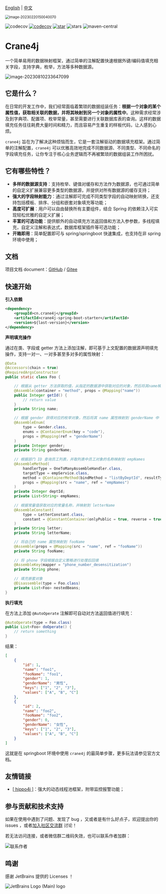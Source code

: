 [English](https://github.com/opengoofy/crane4j/blob/dev/README-EN.md) | [中文](https://github.com/opengoofy/crane4j/blob/dev/README.md)

<img src="https://user-images.githubusercontent.com/49221670/221162632-95465432-f2df-4286-a53a-af59d70b1958.png" alt="image-20230220150040070" style="zoom: 80%;" />

![codecov](https://img.shields.io/badge/license-Apache--2.0-green) [![codecov](https://codecov.io/gh/opengoofy/crane4j/branch/dev/graph/badge.svg?token=CF2Q60Q0VH)](https://codecov.io/gh/opengoofy/crane4j) [![star](https://gitee.com/opengoofy/crane4j/badge/star.svg?theme=dark)](https://gitee.com/opengoofy/crane4j/stargazers) ![stars](https://img.shields.io/github/stars/Createsequence/crane4j) ![maven-central](https://img.shields.io/github/v/release/Createsequence/crane4j?include_prereleases)

# Crane4j

一个简单易用的数据映射框架，通过简单的注解配置快速根据外键/编码值填充相关字段，支持字典，枚举，方法等多种数据源。 

![image-20230810233647099](http://img.xiajibagao.top/image-20230810233647099.png)

## 它是什么？

在日常的开发工作中，我们经常面临着繁琐的数据组装任务：**根据一个对象的某个属性值，获取相关联的数据，并将其映射到另一个对象的属性中**。这种需求经常涉及到字典项、配置项、枚举常量，甚至需要进行关联数据库表的查询。这样的数据填充任务往往耗费大量时间和精力，而且容易产生重复的样板代码，让人感到心烦。

`crane4j` 旨在为了解决这种烦恼而生，它是一套注解驱动的数据填充框架。通过简单的注解配置，`crane4j` 可以优雅高效地完成不同数据源、不同类型、不同命名的字段填充任务，让你专注于核心业务逻辑而不再被繁琐的数据组装工作所困扰。

## 它有哪些特性？

- **多样的数据源支持**：支持枚举、键值对缓存和方法作为数据源，也可通过简单的自定义扩展兼容更多类型的数据源，并提供对所有数据源的缓存支持；
- **强大的字段映射能力**：通过注解即可完成不同类型字段的自动映射转换，还支持包括模板、排序、分组和嵌套对象填充等功能；
- **高度可扩展**：用户可以自由替换所有主要组件，结合 Spring 的依赖注入可实现轻松优雅的自定义扩展；
- **丰富的可选功能**：提供额外的自动填充方法返回值和方法入参参数，多线程填充，自定义注解和表达式，数据库框架插件等可选功能；
- **开箱即用**：简单配置即可与 spring/springboot 快速集成，也支持在非 spring 环境中使用；

## 文档

项目文档 document：[GitHub](https://opengoofy.github.io/crane4j/#/) / [Gitee](https://createsequence.gitee.io/crane4j-doc/#/)

## 快速开始

**引入依赖**

~~~xml
<dependency>
    <groupId>cn.crane4j</groupId>
    <artifactId>crane4j-spring-boot-starter</artifactId>
    <version>${last-version}</version>
</dependency>
~~~

**声明填充操作**

通过在类、字段或 getter 方法上添加注解，即可基于上文配置的数据源声明填充操作，支持一对一、一对多甚至多对多的属性映射：

~~~java
@Data
@Accessors(chain = true)
@RequiredArgsConstructor
public static class Foo {

    // 根据从 getter 方法获取的值，从指定的数据源中获取对应的对象，然后将其name映射到当前的name中
    @Assemble(container = "method", props = @Mapping("name"))
    public Integer getId() {
        // return value
    }
    private String name;

    // 根据 gender 获得对应的枚举对象，然后将其 name 属性映射到 genderName 中
    @AssembleEnum(
        type = Gender.class, 
        enums = @ContainerEnum(key = "code"), 
        props = @Mapping(ref = "genderName")
    )
    private Integer gender;
    private String genderName;
    
    // 根据部门 ID 查询员工列表，并取列表中员工对象的名称映射到 empNames
    @AssembleMethod(
        handlerType = OneToManyAssembleHandler.class,
        targetType = empService.class,
        method = @ContainerMethod(bindMethod = "listByDeptId", resultType = Emp.class, resultKey = "id"),
        props = @Mapping(src = "name", ref = "empNames")
    )
    private Integer deptId;
    private List<String> empNames;
    
    // 根据常量值获取对应的常量名称，并映射到 letterName
    @AssembleConstant(
        type = LetterConstant.class,
        constant = @ConstantContainer(onlyPublic = true, reverse = true)
    )
    private String letter;
    private String letterName;

    // 将自己的 name 属性映射到 fooName
    @Assemble(props = @Mapping(src = "name", ref = "fooName"))
    private String fooName;
    
    // 将 phone 字段根据自定义策略进行处理后回填
    @AssembleKey(mapper = "phone_number_desensitization")
    private String phone;
    
    // 填充嵌套对象
    @Disassemble(type = Foo.class)
    private List<Foo> nestedBeans;
}
~~~

**执行填充**

在方法上添加 `@AutoOperate` 注解即可自动对方法返回值进行填充：

~~~java
@AutoOperate(type = Foo.class)
public List<Foo> doOperate() {
    // return something
}
~~~

结果：

~~~json
[
    {
        "id": 1,
        "name": "foo1",
        "fooName": "foo1",
        "gender": 1,
        "genderName": "男性",
        "keys": ["1", "2", "3"],
        "values": ["A", "B", "C"]
    },
    {
        "id": 2,
        "name": "foo2",
        "fooName": "foo2",
        "gender": 0,
        "genderName": "女性",
        "keys": ["1", "2", "3"],
        "values": ["A", "B", "C"]
    }
]
~~~

这就是在 springboot 环境中使用 `crane4j` 的最简单步骤，更多玩法请参见官方文档。

## 友情链接

- [[ hippo4j \]](https://gitee.com/agentart/hippo4j)：强大的动态线程池框架，附带监控报警功能；

## 参与贡献和技术支持

如果在使用中遇到了问题、发现了 bug ，又或者是有什么好点子，欢迎提出你的 issues ，或者[加入社区交流群](https://opengoofy.github.io/crane4j/#/other/%E8%81%94%E7%B3%BB%E4%BD%9C%E8%80%85.html) 讨论！

若无法访问连接，或者微信群二维码失效，也可以联系作者加群：

![联系作者](https://foruda.gitee.com/images/1678072903420592910/c0dbb802_5714667.png)

## 鸣谢

感谢 JetBrains 提供的 Licenses ！

![JetBrains Logo (Main) logo](https://resources.jetbrains.com/storage/products/company/brand/logos/jb_beam.svg)

